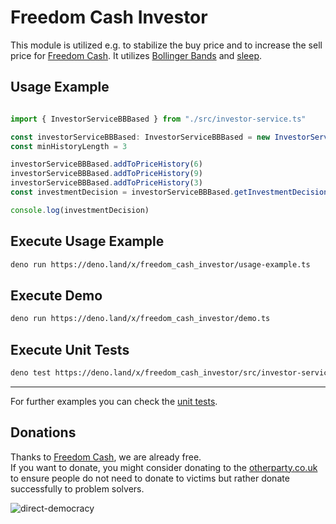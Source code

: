 # Freedom Cash Investor

This module is utilized e.g. to stabilize the buy price and to increase the sell price for [Freedom Cash](https://github.com/monique-baumann/FreedomCash). It utilizes [Bollinger Bands](https://www.youtube.com/watch?v=-6cbdJulb7s) and [sleep](https://deno.land/x/sleep). 

## Usage Example
```ts

import { InvestorServiceBBBased } from "./src/investor-service.ts"

const investorServiceBBBased: InvestorServiceBBBased = new InvestorServiceBBBased(27)
const minHistoryLength = 3

investorServiceBBBased.addToPriceHistory(6)
investorServiceBBBased.addToPriceHistory(9)
investorServiceBBBased.addToPriceHistory(3)
const investmentDecision = investorServiceBBBased.getInvestmentDecision(minHistoryLength)

console.log(investmentDecision)

```

## Execute Usage Example
```sh
deno run https://deno.land/x/freedom_cash_investor/usage-example.ts
```

## Execute Demo
```sh
deno run https://deno.land/x/freedom_cash_investor/demo.ts
```

## Execute Unit Tests
```sh
deno test https://deno.land/x/freedom_cash_investor/src/investor-service.spec.ts
```

---
  
 For further examples you can check the [unit tests](https://deno.land/x/freedom_cash_investor/src/investor-service.spec.ts).
  
## Donations
Thanks to [Freedom Cash](https://FreedomCash.org), we are already free.  
If you want to donate, you might consider donating to the [otherparty.co.uk](https://www.otherparty.co.uk/donate-crypto-the-other-party) to ensure people do not need to donate to victims but rather donate successfully to problem solvers.   
  
![direct-democracy](https://github.com/michael-spengler/sleep/assets/145258627/fe97b7da-62b4-4cf6-9be0-7b03b2f3095a)